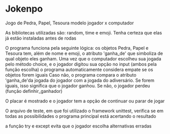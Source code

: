 # Jokenpo
Jogo de Pedra, Papel, Tesoura modelo jogador x computador

As bibliotecas utilizadas são: random, time e emoji. Tenha certeza que elas já estão instaladas antes de rodas

O programa funciona pela seguinte lógica: 
os objetos Pedra, Papel e Tesoura tem, além de nome e emoji, o atributo 'ganha_de' que simboliza de qual objeto eles ganham. 
Uma vez que o computador escolheu sua jogada pelo método choice, e o jogador digitou sua opção no input (ambos pela função escolha) o programa automaticamente considera empate se os objetos forem iguais
Caso não, o programa compara o atributo 'ganha_de'da jogada do jogador com a jogada do adiversário. Se forem iguais, isso significa que o jogador ganhou. Se não, o jogador perdeu (função definhir_ganhador)

O placar é mostrado e o jogador tem a opção de continuar ou parar de jogar

O arquivo de teste, em que foi utilizado o framework unittest, verifica se em todas as possibilidades o programa principal está acertando o resultado

a função try e except evita que o jogador escolha alternativas erradas


